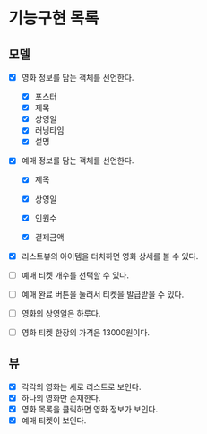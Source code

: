 # 기능구현 목록

## 모델
- [x] 영화 정보를 담는 객체를 선언한다.
    - [x] 포스터
    - [x] 제목
    - [x] 상영일
    - [x] 러닝타임
    - [x] 설명
- [x] 예매 정보를 담는 객체를 선언한다.
    - [x] 제목
    - [x] 상영일
    - [x] 인원수
    - [x] 결제금액


- [x] 리스트뷰의 아이템을 터치하면 영화 상세를 볼 수 있다.
- [ ] 예매 티켓 개수를 선택할 수 있다.
- [ ] 예매 완료 버튼을 눌러서 티켓을 발급받을 수 있다.
- [ ] 영화의 상영일은 하루다.
- [ ] 영화 티켓 한장의 가격은 13000원이다.


## 뷰
- [x] 각각의 영화는 세로 리스트로 보인다.
- [x] 하나의 영화만 존재한다.
- [x] 영화 목록을 클릭하면 영화 정보가 보인다.
- [x] 예매 티켓이 보인다.
